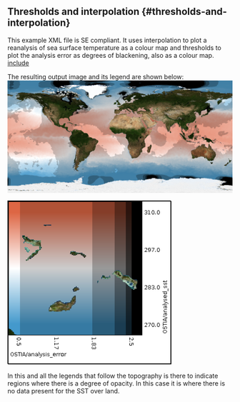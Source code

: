 ## Thresholds and interpolation {#thresholds-and-interpolation}

This example XML file is SE compliant. It uses interpolation to plot a reanalysis of sea surface temperature as a colour map and thresholds to plot the analysis error as degrees of blackening, also as a colour map.
[include](thresholds.xml)

The resulting output image and its legend are shown below:
![](../images/thresholds.png)

![](../images/thresholds-legend.png)

In this and all the legends that follow the topography is there to indicate regions where there is a degree of opacity. In this case it is where there is no data present for the SST over land.